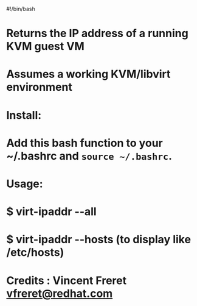 #!/bin/bash
# Returns the IP address of a running KVM guest VM
# Assumes a working KVM/libvirt environment
#
# Install:
#   Add this bash function to your ~/.bashrc and `source ~/.bashrc`.
# Usage: 
#   $ virt-ipaddr --all
#   $ virt-ipaddr --hosts (to display like /etc/hosts)
# Credits : Vincent Freret <vfreret@redhat.com>
#

